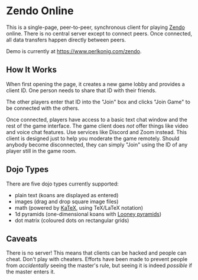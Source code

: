 # Zendo Online

This is a single-page, peer-to-peer, synchronous client for playing [Zendo](https://www.looneylabs.com/content/zendo) online. There is no central server except to connect peers. Once connected, all data transfers happen directly between peers.

Demo is currently at <https://www.perlkonig.com/zendo>.

## How It Works

When first opening the page, it creates a new game lobby and provides a client ID. One person needs to share that ID with their friends.

The other players enter that ID into the "Join" box and clicks "Join Game" to be connected with the others.

Once connected, players have access to a basic text chat window and the rest of the game interface. The game client does *not* offer things like video and voice chat features. Use services like Discord and Zoom instead. This client is designed just to help you moderate the game remotely. Should anybody become disconnected, they can simply "Join" using the ID of any player still in the game room.

## Dojo Types

There are five dojo types currently supported:

* plain text (koans are displayed as entered)
* images (drag and drop square image files)
* math (powered by [KaTeX](https://katex.org/), using TeX/LaTeX notation)
* 1d pyramids (one-dimensional koans with [Looney pyramids](https://www.looneylabs.com/pyramids-home))
* dot matrix (coloured dots on rectangular grids)

## Caveats

There is no server! This means that clients can be hacked and people can cheat. Don't play with cheaters. Efforts have been made to prevent people from *accidentally* seeing the master's rule, but seeing it is indeed *possible* if the master enters it.
